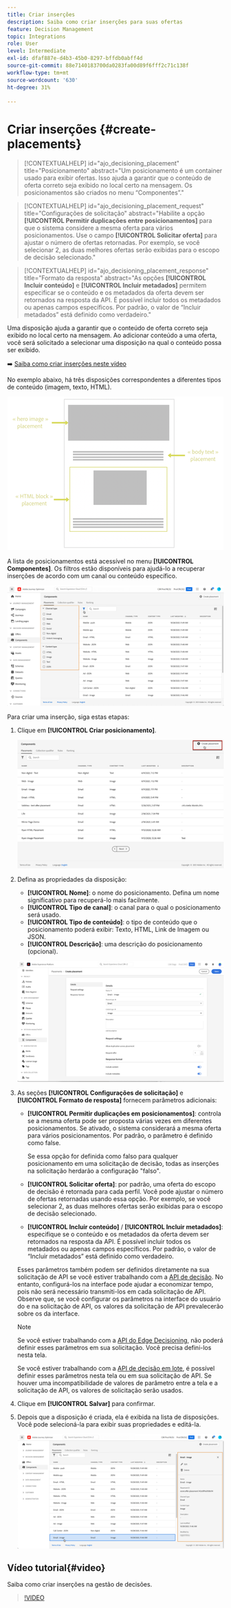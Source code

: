 ```yaml
---
title: Criar inserções
description: Saiba como criar inserções para suas ofertas
feature: Decision Management
topic: Integrations
role: User
level: Intermediate
exl-id: dfaf887e-d4b3-45b0-8297-bffdb0abff4d
source-git-commit: 88e7140183700da0283fa00d89f6fff2c71c138f
workflow-type: tm+mt
source-wordcount: '630'
ht-degree: 31%

---
```


# Criar inserções {#create-placements}

>[!CONTEXTUALHELP]
>id="ajo_decisioning_placement"
>title="Posicionamento"
>abstract="Um posicionamento é um container usado para exibir ofertas. Isso ajuda a garantir que o conteúdo de oferta correto seja exibido no local certo na mensagem. Os posicionamentos são criados no menu “Componentes”."

>[!CONTEXTUALHELP]
>id="ajo_decisioning_placement_request"
>title="Configurações de solicitação"
>abstract="Habilite a opção **[!UICONTROL Permitir duplicações entre posicionamentos]** para que o sistema considere a mesma oferta para vários posicionamentos. Use o campo **[!UICONTROL Solicitar oferta]** para ajustar o número de ofertas retornadas. Por exemplo, se você selecionar 2, as duas melhores ofertas serão exibidas para o escopo de decisão selecionado."

>[!CONTEXTUALHELP]
>id="ajo_decisioning_placement_response"
>title="Formato da resposta"
>abstract="As opções **[!UICONTROL Incluir conteúdo]** e **[!UICONTROL Incluir metadados]** permitem especificar se o conteúdo e os metadados da oferta devem ser retornados na resposta da API. É possível incluir todos os metadados ou apenas campos específicos. Por padrão, o valor de “Incluir metadados” está definido como verdadeiro."

Uma disposição ajuda a garantir que o conteúdo de oferta correto seja exibido no local certo na mensagem. Ao adicionar conteúdo a uma oferta, você será solicitado a selecionar uma disposição na qual o conteúdo possa ser exibido.

➡️ [Saiba como criar inserções neste vídeo](#video)

No exemplo abaixo, há três disposições correspondentes a diferentes tipos de conteúdo (imagem, texto, HTML).

![](../assets/offers_placement_schema.png)

A lista de posicionamentos está acessível no menu **[!UICONTROL Componentes]**. Os filtros estão disponíveis para ajudá-lo a recuperar inserções de acordo com um canal ou conteúdo específico.

![](../assets/placements_filter.png)

Para criar uma inserção, siga estas etapas:

1. Clique em **[!UICONTROL Criar posicionamento]**.

   ![](../assets/offers_placement_creation.png)

1. Defina as propriedades da disposição:

   * **[!UICONTROL Nome]**: o nome do posicionamento. Defina um nome significativo para recuperá-lo mais facilmente.
   * **[!UICONTROL Tipo de canal]**: o canal para o qual o posicionamento será usado.
   * **[!UICONTROL Tipo de conteúdo]**: o tipo de conteúdo que o posicionamento poderá exibir: Texto, HTML, Link de Imagem ou JSON.
   * **[!UICONTROL Descrição]**: uma descrição do posicionamento (opcional).

   ![](../assets/offers_placement_creation_properties.png)

1. As seções **[!UICONTROL Configurações de solicitação]** e **[!UICONTROL Formato de resposta]** fornecem parâmetros adicionais:

   * **[!UICONTROL Permitir duplicações em posicionamentos]**: controla se a mesma oferta pode ser proposta várias vezes em diferentes posicionamentos. Se ativado, o sistema considerará a mesma oferta para vários posicionamentos. Por padrão, o parâmetro é definido como false.

     Se essa opção for definida como falso para qualquer posicionamento em uma solicitação de decisão, todas as inserções na solicitação herdarão a configuração &quot;falso&quot;.

   * **[!UICONTROL Solicitar oferta]**: por padrão, uma oferta do escopo de decisão é retornada para cada perfil. Você pode ajustar o número de ofertas retornadas usando essa opção. Por exemplo, se você selecionar 2, as duas melhores ofertas serão exibidas para o escopo de decisão selecionado.

   * **[!UICONTROL Incluir conteúdo]** / **[!UICONTROL Incluir metadados]**: especifique se o conteúdo e os metadados da oferta devem ser retornados na resposta da API. É possível incluir todos os metadados ou apenas campos específicos. Por padrão, o valor de “Incluir metadados” está definido como verdadeiro.

   Esses parâmetros também podem ser definidos diretamente na sua solicitação de API se você estiver trabalhando com a [API de decisão](https://experienceleague.adobe.com/docs/journey-optimizer/using/offer-decisioning/api-reference/offer-delivery-api/decisioning-api.html). No entanto, configurá-los na interface pode ajudar a economizar tempo, pois não será necessário transmiti-los em cada solicitação de API. Observe que, se você configurar os parâmetros na interface do usuário do e na solicitação de API, os valores da solicitação de API prevalecerão sobre os da interface.

   >[!NOTE]
   >
   >Se você estiver trabalhando com a [API do Edge Decisioning](https://experienceleague.adobe.com/docs/journey-optimizer/using/offer-decisioning/api-reference/offer-delivery-api/edge-decisioning-api.html?), não poderá definir esses parâmetros em sua solicitação. Você precisa defini-los nesta tela.
   >
   >Se você estiver trabalhando com a [API de decisão em lote](../api-reference/offer-delivery-api/batch-decisioning-api.md), é possível definir esses parâmetros nesta tela ou em sua solicitação de API. Se houver uma incompatibilidade de valores de parâmetro entre a tela e a solicitação de API, os valores de solicitação serão usados.

1. Clique em **[!UICONTROL Salvar]** para confirmar.

1. Depois que a disposição é criada, ela é exibida na lista de disposições. Você pode selecioná-la para exibir suas propriedades e editá-la.

   ![](../assets/placement_created.png)

## Vídeo tutorial{#video}

Saiba como criar inserções na gestão de decisões.

>[!VIDEO](https://video.tv.adobe.com/v/329372?quality=12)

